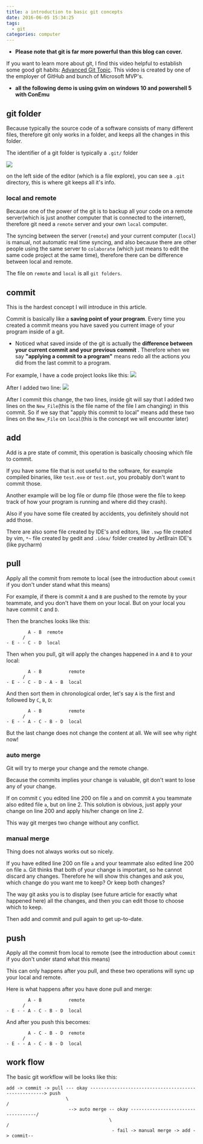 ```yaml
---
title: a introduction to basic git concepts
date: 2016-06-05 15:34:25
tags: 
  - git
categories: computer
---
```


* **Please note that git is far more powerful than this blog can cover.**

If you want to learn more about git, 
I find this video helpful to establish some good git habits:
[Advanced Git Topic](https://channel9.msdn.com/events/MVP-RD-Americas/GitHub--Microsoft-Partnership/GH3-AdvancedGit-commits-stash-stagingarea).
This video is created by one of the employer of GitHub and bunch of Microsoft MVP's.


* **all the following demo is using gvim on windows 10 and powershell 5 with ConEmu**

## git folder

Because typically the source code of a software consists of many different files, 
therefore git only works in a folder, and keeps all the changes in this folder.

The identifier of a git folder is typically a `.git/` folder

![](/images/git_concepts/dot_git_folder.PNG)

on the left side of the editor (which is a file explore), you can see a `.git` directory, this is where git keeps all it's info.

### local and remote

Because one of the power of the git is to backup all your code on a remote server(which is just another computer that is connected to the internet),
therefore git need a `remote` server and your own `local` computer.

The syncing between the server (`remote`) and your current computer (`local`) is manual, not automatic real time syncing,
and also because there are other people using the same server to `colaborate` (which just means to edit the same code project at the same time), therefore there can be difference between local and remote.

The file on `remote` and `local` is all `git folders`.


## commit 
This is the hardest concept I will introduce in this article.

Commit is basically like a **saving point of your program**. 
Every time you created a commit means you have saved you current image of your program inside of a git.

* Noticed what saved inside of the git is actually the **difference between your current commit and your previous commit** .
Therefore when we say **"applying a commit to a program"** means redo all the actions you did from the last commit to a program.

For example, I have a code project looks like this:
![](/images/git_concepts/befor_change.PNG)

After I added two line:
![](/images/git_concepts/after_change.PNG)

After I commit this change, the two lines, inside git will say that I added two lines on the `New_File`(this is the file name of the file I am changing) in this commit.
So if we say that "apply this commit to local" means add these two lines on the `New_File` on `local`(this is the concept we will encounter later) 


## add 

Add is a pre state of commit, this operation is basically choosing which file to commit.

If you have some file that is not useful to the software,
for example compiled binaries, like `test.exe` or `test.out`, you probably don't want to commit those.

Another example will be log file or dump file (those were the file to keep track of how your program is running and where did they crash).

Also if you have some file created by accidents, you definitely should not add those.

There are also some file created by IDE's and editors, like `.swp` file created by vim, `*~` file created by gedit and `.idea/` folder created by JetBrain IDE's (like pycharm)

## pull

Apply all the commit from remote to local (see the introduction about `commit` if you don't under stand what this means)

For example, if there is commit `A` and `B` are pushed to the remote by your teammate,
and you don't have them on your local.
But on your local you have commit `C` and `D`.

Then the branches looks like this:

```
        A - B  remote
      /
- E - - C - D  local
```

Then when you pull, git will apply the changes happened in `A` and `B` to your local:

```
        A - B          remote
      /
- E - - C - D - A - B  local
```

And then sort them in chronological order, let's say `A` is the first and followed by `C`, `B`, `D`:

```
        A - B          remote
      /
- E - - A - C - B - D  local
```

But the last change does not change the content at all. We will see why right now!

### auto merge

Git will try to merge your change and the remote change. 

Because the commits implies your change is valuable, git don't want to lose any of your change.

If on commit `C` you edited line 200 on file `a` and on commit `A` you teammate also edited file `a`, but on line 2.
This solution is obvious, just apply your change on line 200 and apply his/her change on line 2.

This way git merges two change without any conflict.

### manual merge

Thing does not always works out so nicely.

If you have edited line 200 on file `a` and your teammate also edited line 200 on file `a`.
Git thinks that both of your change is important, so he cannot discard any changes. 
Therefore he will show this changes and ask you, which change do you want me to keep? Or keep both changes?

The way git asks you is to display (see future article for exactly what happened here) all the changes,
and then you can edit those to choose which to keep.

Then add and commit and pull again to get up-to-date.

## push

Apply all the commit from local to remote (see the introduction about `commit` if you don't under stand what this means)

This can only happens after you pull, and these two operations will sync up your local and remote.

Here is what happens after you have done pull and merge:

```
        A - B          remote
      /
- E - - A - C - B - D  local
```

And after you push this becomes:

```
        A - C - B - D  remote
      /
- E - - A - C - B - D  local
```

## work flow

The basic git workflow will be looks like this:

```
add -> commit -> pull --- okay -----------------------------------------------------> push
                      \                                                           /
                       --> auto merge -- okay -----------------------------------/
                                      \                                         /
                                       - fail -> manual merge -> add -> commit-- 
```
